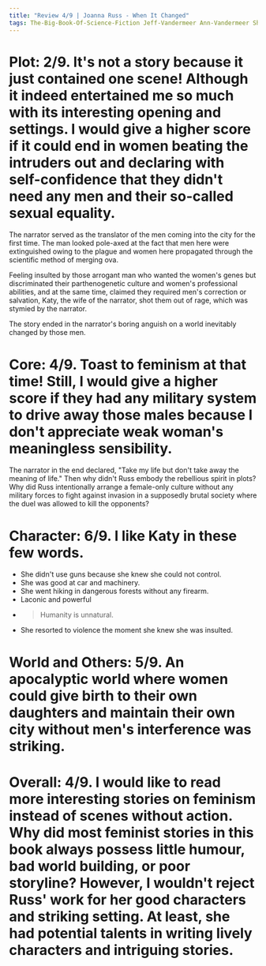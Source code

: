 ```yaml
---
title: "Review 4/9 | Joanna Russ - When It Changed"
tags: The-Big-Book-Of-Science-Fiction Jeff-Vandermeer Ann-Vandermeer Short-Story Novelette Science-Fiction 1937- 1972
---
```

# Plot: 2/9. It's not a story because it just contained one scene! Although it indeed entertained me so much with its interesting opening and settings. I would give a higher score if it could end in women beating the intruders out and declaring with self-confidence that they didn't need any men and their so-called sexual equality.
The narrator served as the translator of the men coming into the city for the first time. The man looked pole-axed at the fact that men here were extinguished owing to the plague and women here propagated through the scientific method of merging ova.

Feeling insulted by those arrogant man who wanted the women's genes but discriminated their parthenogenetic culture and women's professional abilities, and at the same time, claimed they required men's correction or salvation, Katy, the wife of the narrator, shot them out of rage, which was stymied by the narrator. 

The story ended in the narrator's boring anguish on a world inevitably changed by those men.


# Core: 4/9. Toast to feminism at that time! Still, I would give a higher score if they had any military system to drive away those males because I don't appreciate weak woman's meaningless sensibility.
The narrator in the end declared, "Take my life but don't take away the meaning of life." Then why didn't Russ embody the rebellious spirit in plots? Why did Russ intentionally arrange a female-only culture without any military forces to fight against invasion in a supposedly brutal society where the duel was allowed to kill the opponents? 



# Character: 6/9. I like Katy in these few words.
+ She didn't use guns because she knew she could not control. 
+ She was good at car and machinery.
+ She went hiking in dangerous forests without any firearm.
+ Laconic and powerful 
+ > Humanity is unnatural.
+ She resorted to violence the moment she knew she was insulted.

# World and Others: 5/9. An apocalyptic world where women could give birth to their own daughters and maintain their own city without men's interference was striking. 


# Overall: 4/9. I would like to read more interesting stories on feminism instead of scenes without action. Why did most feminist stories in this book always possess little humour, bad world building, or poor storyline? However, I wouldn't reject Russ' work for her good characters and striking setting. At least, she had potential talents in writing lively characters and intriguing stories.
